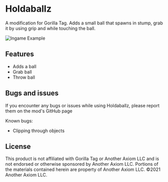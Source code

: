 # Holdaballz
A modification for Gorilla Tag. Adds a small ball that spawns in stump, grab it by using grip and while touching the ball.

![Ingame Example](https://github.com/ShinyGorilla/Holdaballz/blob/main/Marketing/ezgif.com-video-to-gif-converted.gif)

## Features
* Adds a ball
* Grab ball
* Throw ball

## Bugs and issues
If you encounter any bugs or issues while using Holdaballz, please report them on the mod's GitHub page

Known bugs:
* Clipping through objects

## License
This product is not affiliated with Gorilla Tag or Another Axiom LLC and is not endorsed or otherwise sponsored by Another Axiom LLC. Portions of the materials contained herein are property of Another Axiom LLC. ©2021 Another Axiom LLC.

